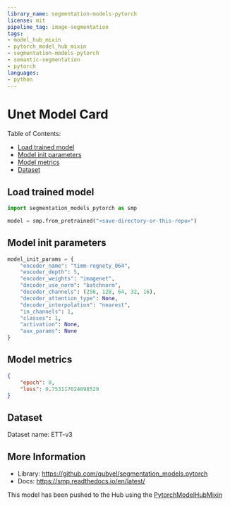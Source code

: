 ```yaml
---
library_name: segmentation-models-pytorch
license: mit
pipeline_tag: image-segmentation
tags:
- model_hub_mixin
- pytorch_model_hub_mixin
- segmentation-models-pytorch
- semantic-segmentation
- pytorch
languages:
- python
---
```

# Unet Model Card

Table of Contents:
- [Load trained model](#load-trained-model)
- [Model init parameters](#model-init-parameters)
- [Model metrics](#model-metrics)
- [Dataset](#dataset)

## Load trained model
```python
import segmentation_models_pytorch as smp

model = smp.from_pretrained("<save-directory-or-this-repo>")
```

## Model init parameters
```python
model_init_params = {
    "encoder_name": "timm-regnety_064",
    "encoder_depth": 5,
    "encoder_weights": "imagenet",
    "decoder_use_norm": "batchnorm",
    "decoder_channels": (256, 128, 64, 32, 16),
    "decoder_attention_type": None,
    "decoder_interpolation": "nearest",
    "in_channels": 1,
    "classes": 1,
    "activation": None,
    "aux_params": None
}
```

## Model metrics
```json
{
    "epoch": 0,
    "loss": 0.753117024898529
}
```

## Dataset
Dataset name: ETT-v3

## More Information
- Library: https://github.com/qubvel/segmentation_models.pytorch
- Docs: https://smp.readthedocs.io/en/latest/

This model has been pushed to the Hub using the [PytorchModelHubMixin](https://huggingface.co/docs/huggingface_hub/package_reference/mixins#huggingface_hub.PyTorchModelHubMixin)